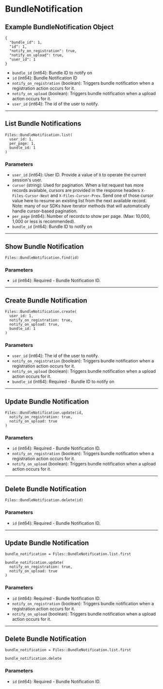# BundleNotification

## Example BundleNotification Object

```
{
  "bundle_id": 1,
  "id": 1,
  "notify_on_registration": true,
  "notify_on_upload": true,
  "user_id": 1
}
```

* `bundle_id` (int64): Bundle ID to notify on
* `id` (int64): Bundle Notification ID
* `notify_on_registration` (boolean): Triggers bundle notification when a registration action occurs for it.
* `notify_on_upload` (boolean): Triggers bundle notification when a upload action occurs for it.
* `user_id` (int64): The id of the user to notify.


---

## List Bundle Notifications

```
Files::BundleNotification.list(
  user_id: 1, 
  per_page: 1, 
  bundle_id: 1
)
```

### Parameters

* `user_id` (int64): User ID.  Provide a value of `0` to operate the current session's user.
* `cursor` (string): Used for pagination.  When a list request has more records available, cursors are provided in the response headers `X-Files-Cursor-Next` and `X-Files-Cursor-Prev`.  Send one of those cursor value here to resume an existing list from the next available record.  Note: many of our SDKs have iterator methods that will automatically handle cursor-based pagination.
* `per_page` (int64): Number of records to show per page.  (Max: 10,000, 1,000 or less is recommended).
* `bundle_id` (int64): Bundle ID to notify on


---

## Show Bundle Notification

```
Files::BundleNotification.find(id)
```

### Parameters

* `id` (int64): Required - Bundle Notification ID.


---

## Create Bundle Notification

```
Files::BundleNotification.create(
  user_id: 1, 
  notify_on_registration: true, 
  notify_on_upload: true, 
  bundle_id: 1
)
```

### Parameters

* `user_id` (int64): The id of the user to notify.
* `notify_on_registration` (boolean): Triggers bundle notification when a registration action occurs for it.
* `notify_on_upload` (boolean): Triggers bundle notification when a upload action occurs for it.
* `bundle_id` (int64): Required - Bundle ID to notify on


---

## Update Bundle Notification

```
Files::BundleNotification.update(id, 
  notify_on_registration: true, 
  notify_on_upload: true
)
```

### Parameters

* `id` (int64): Required - Bundle Notification ID.
* `notify_on_registration` (boolean): Triggers bundle notification when a registration action occurs for it.
* `notify_on_upload` (boolean): Triggers bundle notification when a upload action occurs for it.


---

## Delete Bundle Notification

```
Files::BundleNotification.delete(id)
```

### Parameters

* `id` (int64): Required - Bundle Notification ID.


---

## Update Bundle Notification

```
bundle_notification = Files::BundleNotification.list.first

bundle_notification.update(
  notify_on_registration: true,
  notify_on_upload: true
)
```

### Parameters

* `id` (int64): Required - Bundle Notification ID.
* `notify_on_registration` (boolean): Triggers bundle notification when a registration action occurs for it.
* `notify_on_upload` (boolean): Triggers bundle notification when a upload action occurs for it.


---

## Delete Bundle Notification

```
bundle_notification = Files::BundleNotification.list.first

bundle_notification.delete
```

### Parameters

* `id` (int64): Required - Bundle Notification ID.
